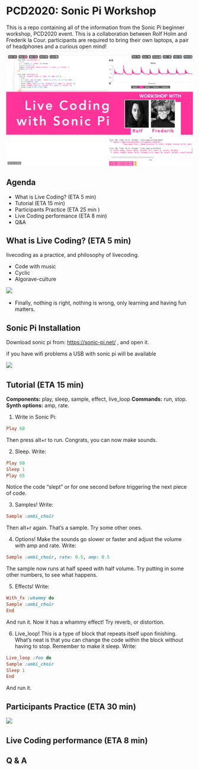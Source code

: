 # PCD2020: Sonic Pi Workshop
This is a repo containing all of the information from the Sonic Pi beginner workshop, PCD2020 event. This is a collaboration between Rolf Holm and Frederik la Cour. participants are required to bring their own laptops, a pair of headphones and a curious open mind!

![](./media/SonicPiworkshopBackdrop.gif)

## Agenda

- What is Live Coding? (ETA 5 min)
- Tutorial (ETA 15 min)
- Participants Practice (ETA 25 min )
- Live Coding performance (ETA 8 min)
- Q&A 

## What is Live Coding? (ETA 5 min)

livecoding as a practice, and philosophy of livecoding.

* Code with music
* Cyclic
* Algorave-culture

![](https://idmmag.com/wp-content/uploads/2019/03/65367679_DATEBOOK_kost0321-algorithmic-700x500-1.jpg)

* Finally, nothing is right, nothing is wrong, only learning and having fun matters.

## Sonic Pi Installation

Download sonic pi from: https://sonic-pi.net/ , and open it.

if you have wifi problems a USB with sonic pi will be available 

![](https://www.raspberrypi.org/wp-content/uploads/2014/07/sonicpi2.png)

## Tutorial (ETA 15 min)

**Components:** play, sleep, sample, effect, live_loop
**Commands:** run, stop.
**Synth options:** amp, rate.

1. Write in Sonic Pi:

  ```ruby
  Play 60
  ```
  Then press alt+r to run. Congrats, you can now make sounds.

2. Sleep. Write:

  ```ruby
  Play 60
  Sleep 1
  Play 65
  ```

  Notice the code “slept” or for one second before triggering the next piece of code.

3. Samples! Write:

  ```ruby
  Sample :ambi_choir
  ```
  Then alt+r again. That’s a sample. Try some other ones.

4. Options! Make the sounds go slower or faster and adjust the volume with amp and rate. Write:

  ```ruby
  Sample :ambi_choir, rate: 0.5, amp: 0.5
  ```

   The sample now runs at half speed with half volume. Try putting in some other numbers, to see what happens. 

5. Effects! Write:

  ```ruby
  With_fx :whammy do
  Sample :ambi_choir
  End
  ```

  And run it. Now it has a whammy effect! Try reverb, or distortion.

6. Live_loop! This is a type of block that repeats itself upon finishing. What’s neat is that you can change the code within the block without having to stop. Remember to make it sleep. Write:

  ```ruby
  Live_loop :foo do
  Sample :ambi_choir
  Sleep 1
  End
  ```

  And run it.

## Participants Practice (ETA 30 min)

![](https://lh3.googleusercontent.com/proxy/VZFnK6SGQ-lfsp-e6nEaJ7-naJkXkiG1UzVPh11etMgN6ndHbjbK-rIoIWBYKN6aj9r7wQ1285I1K7bnzu-Ea63awBb4AD_8iM8k7PWuK4c3CV1yeYaXzrBHD7WgnHF6Ro75S3CuR8BHmtS4Qswkh2XZCFIvOtlrf1ZXw9lQMZcQkVL3-4nZt_5Wju07WnIcBn_aGIiX0JzXQlcUamqL1XnxjpeR7fjpWAwyjkfx)

## Live Coding performance (ETA 8 min)



## Q & A

